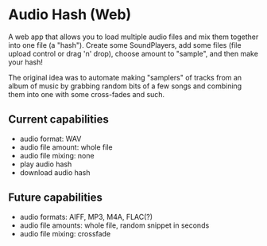 # Audio Hash (Web)

A web app that allows you to load multiple audio files and mix them together into one file (a "hash"). Create some SoundPlayers, add some files (file upload control or drag 'n' drop), choose amount to "sample", and then make your hash!

The original idea was to automate making "samplers" of tracks from an album of music by grabbing random bits of a few songs and combining them into one with some cross-fades and such.

## Current capabilities

* audio format: WAV
* audio file amount: whole file
* audio file mixing: none
* play audio hash
* download audio hash

## Future capabilities

* audio formats: AIFF, MP3, M4A, FLAC(?)
* audio file amounts: whole file, random snippet in seconds
* audio file mixing: crossfade

